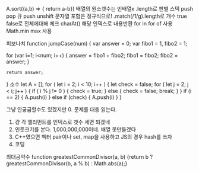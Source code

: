 
A.sort((a,b) => { return a-b})
배열의 원소갯수는 빈배열x .length로 판별
스택 push pop
큐 push unshift
문자열 포함은 정규식으로! .match(/1/g).length로 개수
true false로 전체에대해 체크
charAt() 해당 인덱스로 내용반환
for in for of 사용
Math.min max 사용

피보나치
function jumpCase(num) {
	var answer = 0;
  var fibo1 = 1, fibo2 = 1;

  for (var i=1; i<num; i++) {
    answer = fibo1 + fibo2;
    fibo1 = fibo2;
    fibo2 = answer;
  }

	return answer;
}
소수
let A = [];
for ( let i = 2; i < 10; i++ ) {
  let check = false;
  for ( let j = 2; j < i; j++ ) {
    if ( i % j != 0 ) {
      check = true;
    } else {
      check = false;
      break;
    }
  }
  if (i == 2) { A.push(i) }
  else if (check) { A.push(i) }
}

그냥 안궁금할수도 있겠지만
0. 문제를 대충 읽는다.
1. 걍 각 엘리먼트를 인덱스로 갯수 세면 되겠네
2. 인풋크기를 본다. 1,000,000,000이네.  배열 못만들겠다
3. C++였으면 벡터 pair이나 set, map을 사용하고 JS의 경우 hash를 쓰자
4. 코딩

최대공약수
function greatestCommonDivisor(a, b) {return b ? greatestCommonDivisor(b, a % b) : Math.abs(a);}
